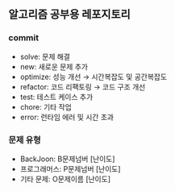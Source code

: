 ## 알고리즘 공부용 레포지토리
### commit
- solve: 문제 해결
- new: 새로운 문제 추가
- optimize: 성능 개선 → 시간복잡도 및 공간복잡도
- refactor: 코드 리팩토링 → 코드 구조 개선
- test: 테스트 케이스 추가
- chore: 기타 작업
- error: 런타임 에러 및 시간 초과

### 문제 유형
- BackJoon: B문제넘버 [난이도]
- 프로그래머스: P문제넘버 [난이도]
- 기타 문제: O문제이름 [난이도]
